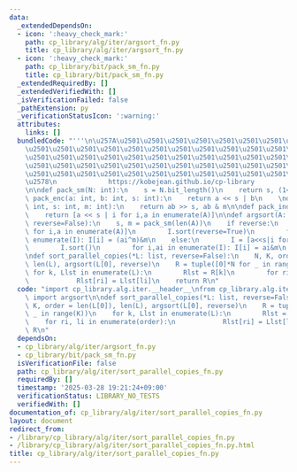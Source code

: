 ```yaml
---
data:
  _extendedDependsOn:
  - icon: ':heavy_check_mark:'
    path: cp_library/alg/iter/argsort_fn.py
    title: cp_library/alg/iter/argsort_fn.py
  - icon: ':heavy_check_mark:'
    path: cp_library/bit/pack_sm_fn.py
    title: cp_library/bit/pack_sm_fn.py
  _extendedRequiredBy: []
  _extendedVerifiedWith: []
  _isVerificationFailed: false
  _pathExtension: py
  _verificationStatusIcon: ':warning:'
  attributes:
    links: []
  bundledCode: "'''\n\u257A\u2501\u2501\u2501\u2501\u2501\u2501\u2501\u2501\u2501\u2501\
    \u2501\u2501\u2501\u2501\u2501\u2501\u2501\u2501\u2501\u2501\u2501\u2501\u2501\
    \u2501\u2501\u2501\u2501\u2501\u2501\u2501\u2501\u2501\u2501\u2501\u2501\u2501\
    \u2501\u2501\u2501\u2501\u2501\u2501\u2501\u2501\u2501\u2501\u2501\u2501\u2501\
    \u2501\u2501\u2501\u2501\u2501\u2501\u2501\u2501\u2501\u2501\u2501\u2501\u2501\
    \u2578\n             https://kobejean.github.io/cp-library               \n'''\n\
    \n\ndef pack_sm(N: int):\n    s = N.bit_length()\n    return s, (1<<s)-1\n\ndef\
    \ pack_enc(a: int, b: int, s: int):\n    return a << s | b\n    \ndef pack_dec(ab:\
    \ int, s: int, m: int):\n    return ab >> s, ab & m\n\ndef pack_indices(A, s):\n\
    \    return [a << s | i for i,a in enumerate(A)]\n\ndef argsort(A: list[int],\
    \ reverse=False):\n    s, m = pack_sm(len(A))\n    if reverse:\n        I = [a<<s|i^m\
    \ for i,a in enumerate(A)]\n        I.sort(reverse=True)\n        for i,ai in\
    \ enumerate(I): I[i] = (ai^m)&m\n    else:\n        I = [a<<s|i for i,a in enumerate(A)]\n\
    \        I.sort()\n        for i,ai in enumerate(I): I[i] = ai&m\n    return I\n\
    \ndef sort_parallel_copies(*L: list, reverse=False):\n    N, K, order = len(L[0]),\
    \ len(L), argsort(L[0], reverse)\n    R = tuple([0]*N for _ in range(K))\n   \
    \ for k, Llst in enumerate(L):\n        Rlst = R[k]\n        for ri, li in enumerate(order):\n\
    \            Rlst[ri] = Llst[li]\n    return R\n"
  code: "import cp_library.alg.iter.__header__\nfrom cp_library.alg.iter.argsort_fn\
    \ import argsort\n\ndef sort_parallel_copies(*L: list, reverse=False):\n    N,\
    \ K, order = len(L[0]), len(L), argsort(L[0], reverse)\n    R = tuple([0]*N for\
    \ _ in range(K))\n    for k, Llst in enumerate(L):\n        Rlst = R[k]\n    \
    \    for ri, li in enumerate(order):\n            Rlst[ri] = Llst[li]\n    return\
    \ R\n"
  dependsOn:
  - cp_library/alg/iter/argsort_fn.py
  - cp_library/bit/pack_sm_fn.py
  isVerificationFile: false
  path: cp_library/alg/iter/sort_parallel_copies_fn.py
  requiredBy: []
  timestamp: '2025-03-28 19:21:24+09:00'
  verificationStatus: LIBRARY_NO_TESTS
  verifiedWith: []
documentation_of: cp_library/alg/iter/sort_parallel_copies_fn.py
layout: document
redirect_from:
- /library/cp_library/alg/iter/sort_parallel_copies_fn.py
- /library/cp_library/alg/iter/sort_parallel_copies_fn.py.html
title: cp_library/alg/iter/sort_parallel_copies_fn.py
---
```

